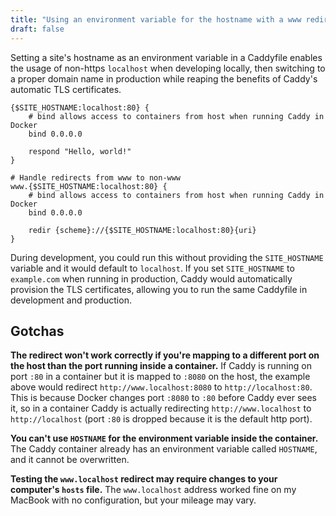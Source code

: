 ```yaml
---
title: "Using an environment variable for the hostname with a www redirect and localhost fallback"
draft: false
---
```


Setting a site's hostname as an environment variable in a Caddyfile enables the usage of non-https `localhost` when developing locally, then switching to a proper domain name in production while reaping the benefits of Caddy's automatic TLS certificates.

```Caddyfile
{$SITE_HOSTNAME:localhost:80} {
	# bind allows access to containers from host when running Caddy in Docker
	bind 0.0.0.0

	respond "Hello, world!"
}

# Handle redirects from www to non-www
www.{$SITE_HOSTNAME:localhost:80} {
	# bind allows access to containers from host when running Caddy in Docker
	bind 0.0.0.0

	redir {scheme}://{$SITE_HOSTNAME:localhost:80}{uri}
}
```

During development, you could run this without providing the `SITE_HOSTNAME` variable and it would default to `localhost`. If you set `SITE_HOSTNAME` to `example.com` when running in production, Caddy would automatically provision the TLS certificates, allowing you to run the same Caddyfile in development and production.

## Gotchas

**The redirect won't work correctly if you're mapping to a different port on the host than the port running inside a container.** If Caddy is running on port `:80` in a container but it is mapped to `:8080` on the host, the example above would redirect `http://www.localhost:8080` to `http://localhost:80`. This is because Docker changes port `:8080` to `:80` before Caddy ever sees it, so in a container Caddy is actually redirecting `http://www.localhost` to `http://localhost` (port `:80` is dropped because it is the default http port).

**You can't use `HOSTNAME` for the environment variable inside the container.** The Caddy container already has an environment variable called `HOSTNAME`, and it cannot be overwritten.

**Testing the `www.localhost` redirect may require changes to your computer's `hosts` file.** The `www.localhost` address worked fine on my MacBook with no configuration, but your mileage may vary.
